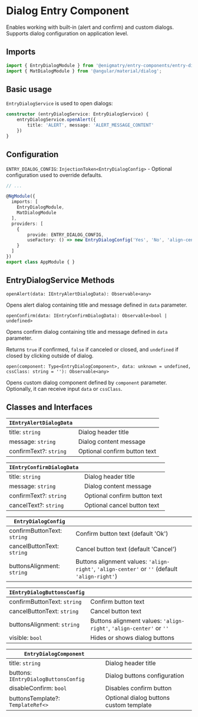 # Dialog Entry Component

Enables working with built-in (alert and confirm) and custom dialogs. Supports dialog configuration on application level.

## Imports

```ts
import { EntryDialogModule } from '@enigmatry/entry-components/entry-dialog';
import { MatDialogModule } from '@angular/material/dialog';
```

## Basic usage

`EntryDialogService` is used to open dialogs:

```ts
constructor (entryDialogService: EntryDialogService) {
    entryDialogService.openAlert({
        title: 'ALERT', message: 'ALERT_MESSAGE_CONTENT'
    })
}
```

## Configuration

`ENTRY_DIALOG_CONFIG`: `InjectionToken<EntryDialogConfig>` - Optional configuration used to override defaults.

```ts
// ...

@NgModule({
  imports: [
    EntryDialogModule,
    MatDialogModule
  ],
  providers: [
    {
        provide: ENTRY_DIALOG_CONFIG,
        useFactory: () => new EntryDialogConfig('Yes', 'No', 'align-center')
    }
  ]
})
export class AppModule { }
```

## EntryDialogService Methods

`openAlert(data: IEntryAlertDialogData): Observable<any>`

Opens alert dialog containing title and message defined in `data` parameter.

`openConfirm(data: IEntryConfirmDialogData): Observable<bool | undefined>`

Opens confirm dialog containing title and message defined in `data` parameter.

Returns `true` if confirmed, `false` if canceled or closed, and `undefined` if closed by clicking outside of dialog.

`open(component: Type<EntryDialogComponent>, data: unknown = undefined, cssClass: string = ''): Observable<any>`

Opens custom dialog component defined by `component` parameter. Optionally, it can receive input `data` or `cssClass`.

## Classes and Interfaces

| `IEntryAlertDialogData` |  |
| - | - |
| title: `string` | Dialog header title |
| message: `string` | Dialog content message |
| confirmText?: `string` | Optional confirm button text |

| `IEntryConfirmDialogData` |  |
| - | - |
| title: `string` | Dialog header title |
| message: `string` | Dialog content message |
| confirmText?: `string` | Optional confirm button text |
| cancelText?: `string` | Optional cancel button text |

| `EntryDialogConfig` |  |
| - | - |
| confirmButtonText: `string` | Confirm button text (default 'Ok') |
| cancelButtonText: `string` | Cancel button text (default 'Cancel') |
| buttonsAlignment: `string` | Buttons alignment values: `'align-right'`, `'align-center'` or `''` (default `'align-right'`) |

| `IEntryDialogButtonsConfig` |  |
| - | - |
| confirmButtonText: `string` | Confirm button text |
| cancelButtonText: `string` | Cancel button text |
| buttonsAlignment: `string` | Buttons alignment values: `'align-right'`, `'align-center'` or `''` |
| visible: `bool` | Hides or shows dialog buttons |

| `EntryDialogComponent` |  |
| - | - |
| title: `string` | Dialog header title |
| buttons: `IEntryDialogButtonsConfig` | Dialog buttons configuration |
| disableConfirm: `bool` | Disables confirm button  |
| buttonsTemplate?: `TemplateRef<>` | Optional dialog buttons custom template |
